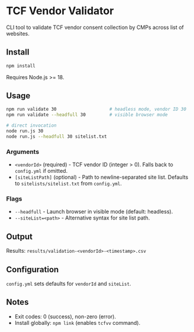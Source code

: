 # TCF Vendor Validator

CLI tool to validate TCF vendor consent collection by CMPs across list of websites.

## Install

```bash
npm install
```

Requires Node.js >= 18.

## Usage

```bash
npm run validate 30                    # headless mode, vendor ID 30
npm run validate --headfull 30         # visible browser mode

# direct invocation
node run.js 30
node run.js --headfull 30 sitelist.txt
```

### Arguments

- `<vendorId>` (required) - TCF vendor ID (integer > 0). Falls back to `config.yml` if omitted.
- `[siteListPath]` (optional) - Path to newline-separated site list. Defaults to `sitelists/sitelist.txt` from `config.yml`.

### Flags

- `--headfull` - Launch browser in visible mode (default: headless).
- `--siteList=<path>` - Alternative syntax for site list path.

## Output

Results: `results/validation-<vendorId>-<timestamp>.csv`

## Configuration

`config.yml` sets defaults for `vendorId` and `siteList`.

## Notes

- Exit codes: 0 (success), non-zero (error).
- Install globally: `npm link` (enables `tcfvv` command).